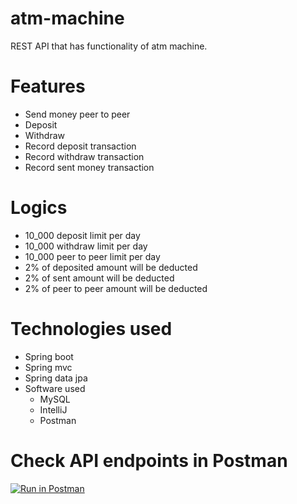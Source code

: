 # atm-machine
REST API that has functionality of atm machine.

# Features
 - Send money peer to peer 
 - Deposit 
 - Withdraw
 - Record deposit transaction
 - Record withdraw transaction
 - Record sent money transaction

# Logics
 - 10_000 deposit limit per day 
 - 10_000 withdraw limit per day
 - 10_000 peer to peer limit per day
 - 2% of deposited amount will be deducted
 - 2% of sent amount will be deducted
 - 2% of peer to peer amount will be deducted

# Technologies used
- Spring boot
- Spring mvc
- Spring data jpa
- Software used
  - MySQL
  - IntelliJ
  - Postman

 # Check API endpoints in Postman
 [![Run in Postman](https://run.pstmn.io/button.svg)](https://app.getpostman.com/run-collection/26932885-b3659bf7-2dca-4df9-bd4e-92187201745d?action=collection%2Ffork&source=rip_markdown&collection-url=entityId%3D26932885-b3659bf7-2dca-4df9-bd4e-92187201745d%26entityType%3Dcollection%26workspaceId%3D5d95d4a9-60d1-4437-8be3-7f9cd50e952e)
